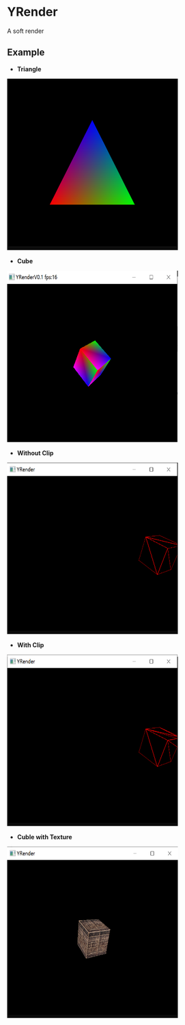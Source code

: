 # YRender
A soft render

##  Example
- **Triangle**
<img width="400" height="400" src="https://raw.githubusercontent.com/YukinoKyoU/YRender/master/Example/Triangle.jpg"/>

- **Cube**
<img width="400" height="400" src="https://raw.githubusercontent.com/YukinoKyoU/YRender/master/Example/cubeVertex.jpg"/>

- **Without Clip**
<img width="400" height="400" src="https://raw.githubusercontent.com/YukinoKyoU/YRender/master/Example/noClip.jpg"/>

- **With Clip**
<img width="400" height="400" src="https://raw.githubusercontent.com/YukinoKyoU/YRender/master/Example/Clip.jpg"/>

- **Cuble with Texture**
<img width="400" height="400" src="https://raw.githubusercontent.com/YukinoKyoU/YRender/master/Example/cubeTexture.jpg"/>
